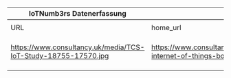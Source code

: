 |IoTNumb3rs Datenerfassung|||||||||||
| ---- | ---- | ---- | ---- | ---- | ---- | ---- | ---- | ---- | ---- | ---- |
||||||||||||
|URL|home_url|filename|device_class|device_count|market_class|market_volume|prognosis_year|publication_year|authorship_class|Dropbox folder|
|https://www.consultancy.uk/media/TCS-IoT-Study-18755-17570.jpg|https://www.consultancy.uk/news/2415/embracing-internet-of-things-boosts-revenue-growth|file43_TCS-IoT-Study-18755-17570.jpg||||||||Pattoho/20181122-1800|
